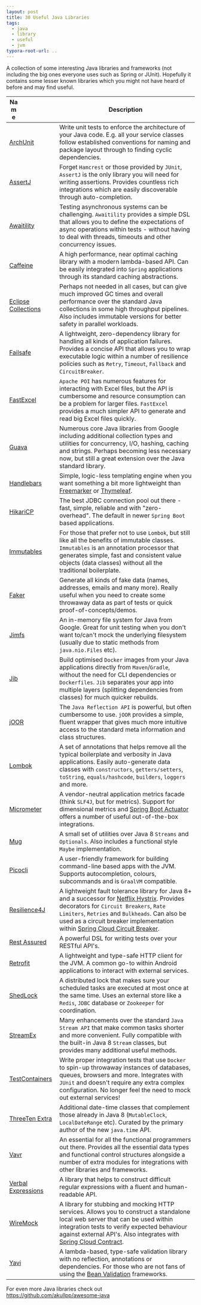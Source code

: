 ```yaml
---
layout: post
title: 30 Useful Java Libraries
tags:
  - java
  - library
  - useful
  - jvm
typora-root-url: ..
---
```


A collection of some interesting Java libraries and frameworks (not including the big ones everyone uses such as Spring or JUnit). Hopefully it contains some lesser known libraries which you might not have heard of before and may find useful.

| <div style="width:20%">Name</div>                                                          | Description                                                  |
| ------------------------------------------------------------ | ------------------------------------------------------------ |
| [ArchUnit](https://www.archunit.org/)                        | Write unit tests to enforce the architecture of your Java code. E.g. all your service classes follow established conventions for naming and package layout through to finding cyclic dependencies. |
| [AssertJ](https://assertj.github.io/doc/)                    | Forget `Hamcrest` or those provided by `JUnit`, `AssertJ` is the only library you will need for writing assertions. Provides countless rich integrations which are easily discoverable through auto-completion. |
| [Awaitility](https://github.com/awaitility/awaitility)       | Testing asynchronous systems can be challenging. `Awaitility` provides a simple DSL that allows you to define the expectations of async operations within tests - without having to deal with threads, timeouts and other concurrency issues. |
| [Caffeine](https://github.com/ben-manes/caffeine)            | A high performance, near optimal caching library with a modern lambda-based API. Can be easily integrated into `Spring` applications through its standard caching abstractions. |
| [Eclipse Collections](https://www.eclipse.org/collections/)  | Perhaps not needed in all cases, but can give much improved GC times and overall performance over the standard Java collections in some high throughput pipelines. Also includes immutable versions for better safety in parallel workloads. |
| [Failsafe](https://jodah.net/failsafe/)                      | A lightweight, zero-dependency library for handling all kinds of application failures. Provides a concise API that allows you to wrap executable logic within a number of resilience policies such as `Retry`, `Timeout`, `Fallback` and `CircuitBreaker`. |
| [FastExcel](https://github.com/google/guava)                 | `Apache POI` has numerous features for interacting with Excel files, but the API is cumbersome and resource consumption can be a problem for larger files. `FastExcel` provides a much simpler API to generate and read big Excel files quickly. |
| [Guava](https://github.com/dhatim/fastexcel)                 | Numerous core Java libraries from Google including additional collection types and utilities for concurrency, I/O, hashing, caching and strings. Perhaps becoming less necessary now, but still a great extension over the Java standard library. |
| [Handlebars](https://github.com/jknack/handlebars.java)      | Simple, logic-less templating engine when you want something a bit more lightweight than [Freemarker](https://freemarker.apache.org/) or [Thymeleaf](https://www.thymeleaf.org/). |
| [HikariCP](https://github.com/brettwooldridge/HikariCP)      | The best JDBC connection pool out there - fast, simple, reliable and with "zero-overhead". The default in newer `Spring Boot` based applications. |
| [Immutables](https://immutables.github.io/)                  | For those that prefer not to use `Lombok`, but still like all the benefits of immutable classes. `Immutables` is an annotation processor that generates simple, fast and consistent value objects (data classes) without all the traditional boilerplate. |
| [Faker](https://github.com/DiUS/java-faker)                  | Generate all kinds of fake data (names, addresses, emails and many more). Really useful when you need to create some throwaway data as part of tests or quick proof-of-concepts/demos. |
| [Jimfs](https://github.com/google/jimfs)                     | An in-memory file system for Java from Google. Great for unit testing when you don't want to/can't mock the underlying filesystem (usually due to static methods from `java.nio.Files` etc). |
| [Jib](https://github.com/GoogleContainerTools/jib)           | Build optimised `Docker` images from your Java applications directly from `Maven`/`Gradle`, without the need for CLI dependencies or `Dockerfiles`. `Jib` separates your app into multiple layers (splitting dependencies from classes) for much quicker rebuilds. |
| [jOOR](https://github.com/jOOQ/jOOR)                         | The `Java Reflection API` is powerful, but often cumbersome to use. `jOOR` provides a simple, fluent wrapper that gives much more intuitive access to the standard meta information and class structures. |
| [Lombok](https://projectlombok.org/)                         | A set of annotations that helps remove all the typical boilerplate and verbosity in Java applications. Easily auto-generate data classes with `constructors`, `getters/setters`, `toString`, `equals/hashcode`, `builders`, `loggers` and more. |
| [Micrometer](https://micrometer.io/)                         | A vendor-neutral application metrics facade (think `SLF4J`, but for metrics). Support for dimensional metrics and [Spring Boot Actuator](https://docs.spring.io/spring-boot/docs/current/reference/html/production-ready-features.html) offers a number of useful out-of-the-box integrations. |
| [Mug](https://github.com/google/mug)                         | A small set of utilities over Java 8 `Streams` and `Optionals`. Also includes a functional style `Maybe` implementation. |
| [Picocli](https://picocli.info/)                             | A user-friendly framework for building command-line based apps with the JVM. Supports autocompletion, colours, subcommands and is `GraalVM` compatible. |
| [Resilience4J](https://github.com/resilience4j/resilience4j) | A lightweight fault tolerance library for Java 8+ and a successor for [Netflix Hystrix](https://github.com/Netflix/Hystrix). Provides decorators for `Circuit Breakers`, `Rate Limiters`, `Retries` and `Bulkheads`. Can also be used as a circuit breaker implementation within [Spring Cloud Circuit Breaker](https://spring.io/projects/spring-cloud-circuitbreaker). |
| [Rest Assured](https://github.com/rest-assured/rest-assured) | A powerful DSL for writing tests over your RESTful API's.    |
| [Retrofit](https://github.com/square/retrofit)               | A lightweight and type-safe HTTP client for the JVM. A common go-to within Android applications to interact with external services. |
| [ShedLock](https://github.com/lukas-krecan/ShedLock)         | A distributed lock that makes sure your scheduled tasks are executed at most once at the same time. Uses an external store like a `Redis`, `JDBC` database or `Zookeeper` for coordination. |
| [StreamEx](https://github.com/amaembo/streamex)              | Many enhancements over the standard `Java Stream API` that make common tasks shorter and more convenient. Fully compatible with the built-in Java 8 `Stream` classes, but provides many additional useful methods. |
| [TestContainers](https://www.testcontainers.org/)            | Write proper integration tests that use `Docker` to spin-up throwaway instances of databases, queues, browsers and more. Integrates with `JUnit` and doesn't require any extra complex configuration. No longer feel the need to mock out external services! |
| [ThreeTen Extra](https://www.threeten.org/threeten-extra/)   | Additional date-time classes that complement those already in Java 8 (`MutableClock`, `LocalDateRange` etc). Curated by the primary author of the new `java.time` API. |
| [Vavr](https://www.vavr.io/)                                 | An essential for all the functional programmers out there. Provides all the essential data types and functional control structures alongside a number of extra modules for integrations with other libraries and frameworks. |
| [Verbal Expressions](https://github.com/VerbalExpressions/JavaVerbalExpressions) | A library that helps to construct difficult regular expressions with a fluent and human-readable API. |
| [WireMock](https://github.com/tomakehurst/wiremock)          | A library for stubbing and mocking HTTP services. Allows you to construct a standalone local web server that can be used within integration tests to verify expected behaviour against external API's. Also integrates with [Spring Cloud Contract](https://spring.io/projects/spring-cloud-contract). |
| [Yavi](https://github.com/making/yavi)                       | A lambda-based, type-safe validation library with no reflection, annotations or dependencies. For those who are not fans of using the [Bean Validation](https://beanvalidation.org/) frameworks. |

For even more Java libraries check out <https://github.com/akullpp/awesome-java>